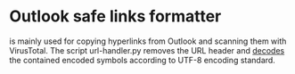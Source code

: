 # Outlook safe links formatter
is mainly used for copying hyperlinks from Outlook and scanning them with VirusTotal. The script url-handler.py removes the URL header and [decodes](https://www.url-encode-decode.com/) the contained encoded symbols according to UTF-8 encoding standard. 
